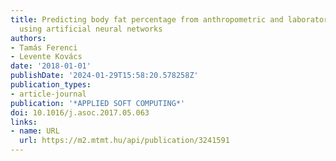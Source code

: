 ```yaml
---
title: Predicting body fat percentage from anthropometric and laboratory measurements
  using artificial neural networks
authors:
- Tamás Ferenci
- Levente Kovács
date: '2018-01-01'
publishDate: '2024-01-29T15:58:20.578258Z'
publication_types:
- article-journal
publication: '*APPLIED SOFT COMPUTING*'
doi: 10.1016/j.asoc.2017.05.063
links:
- name: URL
  url: https://m2.mtmt.hu/api/publication/3241591
---
```

